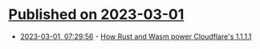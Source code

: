 # [Published on 2023-03-01](index.md)

* [2023-03-01, 07:29:56](https://lobste.rs/s/2e6et1/how_rust_wasm_power_cloudflare_s_1_1_1_1) - [How Rust and Wasm power Cloudflare's 1.1.1.1](https://blog.cloudflare.com/big-pineapple-intro/)
